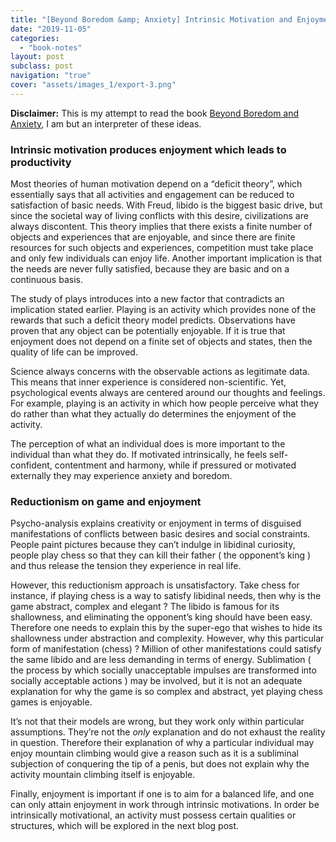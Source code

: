 ```yaml
---
title: "[Beyond Boredom &amp; Anxiety] Intrinsic Motivation and Enjoyment"
date: "2019-11-05"
categories:
  - "book-notes"
layout: post
subclass: post
navigation: "true"
cover: "assets/images_1/export-3.png"
---
```


**Disclaimer:** This is my attempt to read the book [Beyond Boredom and Anxiety](https://www.amazon.com/Beyond-Boredom-Anxiety-Experiencing-Flow/dp/0787951404), I am but an interpreter of these ideas.

### Intrinsic motivation produces enjoyment which leads to productivity

Most theories of human motivation depend on a “deficit theory”, which essentially says that all activities and engagement can be reduced to satisfaction of basic needs. With Freud, libido is the biggest basic drive, but since the societal way of living conflicts with this desire, civilizations are always discontent. This theory implies that there exists a finite number of objects and experiences that are enjoyable, and since there are finite resources for such objects and experiences, competition must take place and only few individuals can enjoy life. Another important implication is that the needs are never fully satisfied, because they are basic and on a continuous basis.

The study of plays introduces into a new factor that contradicts an implication stated earlier. Playing is an activity which provides none of the rewards that such a deficit theory model predicts. Observations have proven that any object can be potentially enjoyable. If it is true that enjoyment does not depend on a finite set of objects and states, then the quality of life can be improved.

Science always concerns with the observable actions as legitimate data. This means that inner experience is considered non-scientific. Yet, psychological events always are centered around our thoughts and feelings. For example, playing is an activity in which how people perceive what they do rather than what they actually do determines the enjoyment of the activity.

The perception of what an individual does is more important to the individual than what they do. If motivated intrinsically, he feels self-confident, contentment and harmony, while if pressured or motivated externally they may experience anxiety and boredom.

### Reductionism on game and enjoyment

Psycho-analysis explains creativity or enjoyment in terms of disguised manifestations of conflicts between basic desires and social constraints. People paint pictures because they can’t indulge in libidinal curiosity, people play chess so that they can kill their father ( the opponent’s king ) and thus release the tension they experience in real life.

However, this reductionism approach is unsatisfactory. Take chess for instance, if playing chess is a way to satisfy libidinal needs, then why is the game abstract, complex and elegant ? The libido is famous for its shallowness, and eliminating the opponent’s king should have been easy. Therefore one needs to explain this by the super-ego that wishes to hide its shallowness under abstraction and complexity. However, why this particular form of manifestation (chess) ? Million of other manifestations could satisfy the same libido and are less demanding in terms of energy. Sublimation ( the process by which socially unacceptable impulses are transformed into socially acceptable actions ) may be involved, but it is not an adequate explanation for why the game is so complex and abstract, yet playing chess games is enjoyable.

It’s not that their models are wrong, but they work only within particular assumptions. They’re not the _only_ explanation and do not exhaust the reality in question. Therefore their explanation of why a particular individual may enjoy mountain climbing would give a reason such as it is a subliminal subjection of conquering the tip of a penis, but does not explain why the activity mountain climbing itself is enjoyable.

Finally, enjoyment is important if one is to aim for a balanced life, and one can only attain enjoyment in work through intrinsic motivations. In order be intrinsically motivational, an activity must possess certain qualities or structures, which will be explored in the next blog post.
